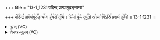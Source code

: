 +++
title = "13-1_1231 यदिन्द्र प्रागपागुदङ्न्यग्वा"

+++
य꣡दि꣢न्द्र꣣ प्रा꣢꣫गपा꣣गु꣢द꣣꣬ङ्न्य꣢꣯ग्वा हू꣣य꣢से꣣ नृ꣡भिः꣢। सि꣡मा꣢ पु꣣रू꣡ नृषू꣢꣯तो अ꣣स्या꣢न꣣वे꣡ऽस्रिं꣢ प्रशर्ध तु꣣र्व꣡शे꣢ ॥ 13-1:1231 ॥

<details><summary>मूलम् (VC)</summary>

य꣡दि꣢न्द्र꣣ प्रा꣢꣫गपा꣣गु꣢दङ्न्य꣣꣬ग्वा꣢꣯ हू꣣य꣢से꣣ नृ꣡भिः꣢ । सि꣡मा꣢ पु꣣रू꣡ नृषू꣢꣯तो अ꣣स्या꣢न꣣वे꣡ऽसि꣢ प्रशर्ध तु꣣र्व꣡शे꣢ ॥१२३१॥
</details>

<details><summary>विस्वर-मूलम् (VC)</summary>

यदिन्द्र प्रागपागुदङ्न्यग्वा हूयसे नृभिः । सिमा पुरू नृषूतो अस्यानवेऽसि प्रशर्ध तुर्वशे ॥१२३१॥
</details>